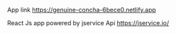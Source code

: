 App link
https://genuine-concha-6bece0.netlify.app

React Js app powered by jservice Api
https://jservice.io/
